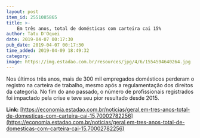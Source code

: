 ```yaml
---
layout: post
item_id: 2551085865
title: >-
    Em três anos, total de domésticas com carteira cai 15%
author: Tatu D'Oquei
date: 2019-04-07 00:17:30
pub_date: 2019-04-07 00:17:30
time_added: 2019-04-09 18:49:32
category: 
image: https://img.estadao.com.br/resources/jpg/4/6/1554594640264.jpg
---
```


Nos últimos três anos, mais de 300 mil empregados domésticos perderam o registro na carteira de trabalho, mesmo após a regulamentação dos direitos da categoria. No fim do ano passado, o número de profissionais registrados foi impactado pela crise e teve seu pior resultado desde 2015.

**Link:** [https://economia.estadao.com.br/noticias/geral,em-tres-anos-total-de-domesticas-com-carteira-cai-15,70002782256](https://economia.estadao.com.br/noticias/geral,em-tres-anos-total-de-domesticas-com-carteira-cai-15,70002782256)

